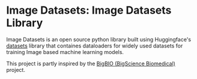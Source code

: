 # Image Datasets: Image Datasets Library

Image Datasets is an open source python library built using Huggingface's [datasets](https://github.com/huggingface/datasets) library that containes dataloaders for widely used datasets for training Image based machine learning models.

This project is partly inspired by the [BigBIO (BigScience Biomedical)](https://github.com/bigscience-workshop/biomedical) project.
